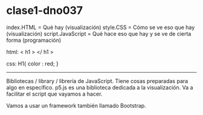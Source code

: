 # clase1-dno037

index.HTML = Qué hay (visualización)
style.CSS = Cómo se ve eso que hay (visualización)
script.JavaScript = Qué hace eso que hay y se ve de cierta forma (programación)

html:
< h1 >
</ h1 >

css:
H1{ color : red; }

---
Bibliotecas / library / librería  de JavaScript. Tiene cosas preparadas para algo en específico. p5.js es una biblioteca dedicada a la visualización. Va a facilitar el script que vayamos a hacer. 

Vamos a usar un framework también llamado Bootstrap. 

